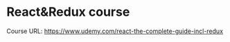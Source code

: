 React&Redux course
==================

Course URL: https://www.udemy.com/react-the-complete-guide-incl-redux


